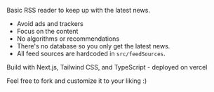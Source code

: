 Basic RSS reader to keep up with the latest news.
- Avoid ads and trackers
- Focus on the content
- No algorithms or recommendations
- There's no database so you only get the latest news. 
- All feed sources are hardcoded in `src/feedSources`.

Build with Next.js, Tailwind CSS, and TypeScript - deployed on vercel

Feel free to fork and customize it to your liking :) 